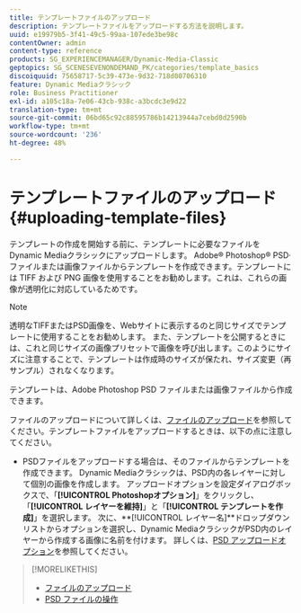 ```yaml
---
title: テンプレートファイルのアップロード
description: テンプレートファイルをアップロードする方法を説明します。
uuid: e19979b5-3f41-49c5-99aa-107ede3be98c
contentOwner: admin
content-type: reference
products: SG_EXPERIENCEMANAGER/Dynamic-Media-Classic
geptopics: SG_SCENESEVENONDEMAND_PK/categories/template_basics
discoiquuid: 75658717-5c39-473e-9d32-718d00706310
feature: Dynamic Mediaクラシック
role: Business Practitioner
exl-id: a105c18a-7e06-43cb-938c-a3bcdc3e9d22
translation-type: tm+mt
source-git-commit: 06bd65c92c88595786b14213944a7cebd0d2590b
workflow-type: tm+mt
source-wordcount: '236'
ht-degree: 48%

---
```


# テンプレートファイルのアップロード{#uploading-template-files}

テンプレートの作成を開始する前に、テンプレートに必要なファイルをDynamic Mediaクラシックにアップロードします。 Adobe® Photoshop® PSD·ファイルまたは画像ファイルからテンプレートを作成できます。テンプレートには TIFF および PNG 画像を使用することをお勧めします。これは、これらの画像が透明化に対応しているためです。

>[!NOTE]
>
>透明なTIFFまたはPSD画像を、Webサイトに表示するのと同じサイズでテンプレートに使用することをお勧めします。 また、テンプレートを公開するときには、これと同じサイズの画像プリセットで画像を呼び出します。このようにサイズに注意することで、テンプレートは作成時のサイズが保たれ、サイズ変更（再サンプル）されなくなります。

テンプレートは、Adobe Photoshop PSD ファイルまたは画像ファイルから作成できます。

ファイルのアップロードについて詳しくは、[ファイルのアップロード](uploading-files.md#uploading_files)を参照してください。テンプレートファイルをアップロードするときは、以下の点に注意してください。

* PSDファイルをアップロードする場合は、そのファイルからテンプレートを作成できます。 Dynamic Mediaクラシックは、PSD内の各レイヤーに対して個別の画像を作成します。 アップロードオプションを設定ダイアログボックスで、「**[!UICONTROL Photoshopオプション]**」をクリックし、「**[!UICONTROL レイヤーを維持]**」と「**[!UICONTROL テンプレートを作成]**」を選択します。 次に、**[!UICONTROL レイヤー名]**ドロップダウンリストからオプションを選択し、Dynamic MediaクラシックがPSD内のレイヤーから作成する画像に名前を付けます。
詳しくは、[PSD アップロードオプション](psd-files.md#psd_upload_options)を参照してください。

<!-- THERE IS NO LONGER AN IMAGE EDITING OPTIONS MENU * If you are uploading images, you can create a mask from its clipping path. This option applies to images created with image-editing applications in which a clipping path was created. In the Upload Job Options dialog box, select Image Editing Options and select the Create Mask From Clipping Path option. 
See [Image editing options at upload](image-editing-options-upload.md#image-editing-options-at-upload). -->

>[!MORELIKETHIS]
>
>* [ファイルのアップロード](uploading-files.md#uploading_your_files)
>* [PSD ファイルの操作 ](psd-files.md#working_with_psd_files)

